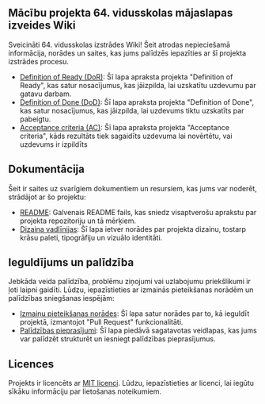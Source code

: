 ## Mācību projekta 64. vidusskolas mājaslapas izveides Wiki

Sveicināti 64. vidusskolas izstrādes Wiki! Šeit atrodas nepieciešamā informācija, norādes un saites, kas jums palīdzēs iepazīties ar šī projekta izstrādes procesu.

- [Definition of Ready (DoR)](Definition-of-Ready-(DoR)): Šī lapa apraksta projekta "Definition of Ready", kas satur nosacījumus, kas jāizpilda, lai uzskatītu uzdevumu par gatavu darbam.
- [Definition of Done (DoD)](Definition-of-Done-(DoD)): Šī lapa apraksta projekta "Definition of Done", kas satur nosacījumus, kas jāizpilda, lai uzdevums tiktu uzskatīts par pabeigtu.
- [Acceptance criteria (AC)](Acceptance-criteria-(AC)): Šī lapa apraksta projekta "Acceptance criteria", kāds rezultāts tiek sagaidīts uzdevuma lai novērtētu, vai uzdevums ir izpildīts


## Dokumentācija

Šeit ir saites uz svarīgiem dokumentiem un resursiem, kas jums var noderēt, strādājot ar šo projektu:

- [README](../README.md): Galvenais README fails, kas sniedz visaptverošu aprakstu par projekta repozitoriju un tā mērķiem.
- [Dizaina vadlīnijas](design-guidelines.md): Šī lapa ietver norādes par projekta dizainu, tostarp krāsu paleti, tipogrāfiju un vizuālo identitāti.

## Ieguldījums un palīdzība

Jebkāda veida palīdzība, problēmu ziņojumi vai uzlabojumu priekšlikumi ir ļoti laipni gaidīti. Lūdzu, iepazīstieties ar izmainās pieteikšanas  norādēm un palīdzības sniegšanas iespējām:

- [Izmaiņu pieteikšanas norādes](Izmai%C5%86u-pieteik%C5%A1anas--norades): Šī lapa satur norādes par to, kā ieguldīt projektā, izmantojot "Pull Request" funkcionalitāti.
- [Palīdzības pieprasījumi](Pal%C4%ABdz%C4%ABbas-piepras%C4%ABjumi): Šī lapa piedāvā sagatavotas veidlapas, kas jums var palīdzēt strukturēt un iesniegt palīdzības pieprasījumus.

## Licences

Projekts ir licencēts ar [MIT licenci](LICENSE.md). Lūdzu, iepazīstieties ar licenci, lai iegūtu sīkāku informāciju par lietošanas noteikumiem.

